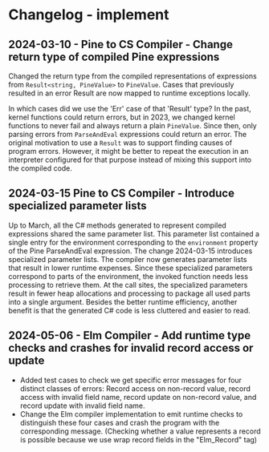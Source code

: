 # Changelog - implement

## 2024-03-10 - Pine to CS Compiler - Change return type of compiled Pine expressions

Changed the return type from the compiled representations of expressions from `Result<string, PineValue>` to `PineValue`.
Cases that previously resulted in an error Result are now mapped to runtime exceptions locally.

In which cases did we use the 'Err' case of that 'Result' type?
In the past, kernel functions could return errors, but in 2023, we changed kernel functions to never fail and always return a plain `PineValue`. Since then, only parsing errors from `ParseAndEval` expressions could return an error. The original motivation to use a `Result` was to support finding causes of program errors. However, it might be better to repeat the execution in an interpreter configured for that purpose instead of mixing this support into the compiled code.

## 2024-03-15 Pine to CS Compiler - Introduce specialized parameter lists

Up to March, all the C# methods generated to represent compiled expressions shared the same parameter list. This parameter list contained a single entry for the environment corresponding to the `environment` property of the Pine ParseAndEval expression.
The change 2024-03-15 introduces specialized parameter lists. The compiler now generates parameter lists that result in lower runtime expenses. Since these specialized parameters correspond to parts of the environment, the invoked function needs less processing to retrieve them. At the call sites, the specialized parameters result in fewer heap allocations and processing to package all used parts into a single argument. Besides the better runtime efficiency, another benefit is that the generated C# code is less cluttered and easier to read.

## 2024-05-06 - Elm Compiler - Add runtime type checks and crashes for invalid record access or update

+ Added test cases to check we get specific error messages for four distinct classes of errors: Record access on non-record value, record access with invalid field name, record update on non-record value, and record update with invalid field name.
+ Change the Elm compiler implementation to emit runtime checks to distinguish these four cases and crash the program with the corresponding message. (Checking whether a value represents a record is possible because we use wrap record fields in the "Elm_Record" tag)

